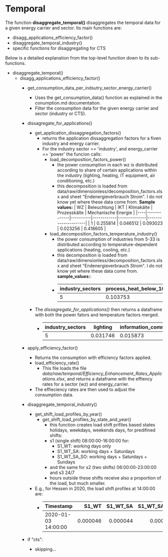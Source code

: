 # Temporal

The function **disaggregate_temporal()** disaggregates the temporal data for a given energy carrier and sector. Its main functions are: 
- disagg_applications_efficiency_factor()
- disaggregate_temporal_industry()
- specific functions for disaggregating for CTS

Below is a detailed explanation from the top-level function down to its sub-functions.

- disaggregate_temporal()
    - disagg_applications_efficiency_factor()
        - get_consumption_data_per_indsutry_sector_energy_carrier()
            - Uses the get_consumption_data() function as explained in the conumption.md documentation.
            - Filter the consumption data for the given energy carrier and sector (industry or CTS).
        - dissagregate_for_applications()
            - get_application_dissaggregation_factors()
                * returns the application dissaggregation factors for a fiven industry and energy carrier. 
                * For the industry sector == 'industry', and energy_carrier == 'power' the funcion calls:
                    * load_decomposition_factors_power()
                        - the power consumption in each wz is distributed according to share 
                          of certain applications within the industry (lighting, heating, IT equipment, air conditioning, etc.)
                        - this decomposition is loaded from data/raw/dimensionless/decomposition_factors.xlsx and sheet "Endenergieverbrauch Strom".
                          I do not know yet where these data come from.
                          **Sample values:**
                            | WZ | Beleuchtung | IKT      | Klimakälte | Prozesskälte | Mechanische Energie |
                            |----|-------------|----------|------------|--------------|---------------------|
                            | 1  | 0.255814    | 0.046512 | 0.093023   | 0.023256     | 0.418605            |
                    * load_decomposition_factors_temperature_industry()
                        - the power consumption of industries from 5-33 is distributed according to temperature-dependent applications (heating, cooling, etc.)
                        - this decomposition is loaded from data/raw/dimensionless/decomposition_factors.xlsx and sheet "Endenergieverbrauch Strom".
                          I do not know yet where these data come from.
                          **sample_values:**:
                        - | industry_sectors | process_heat_below_100C | process_heat_100_to_200C | process_heat_200_to_500C | process_heat_above_500C |
                          |---|----------|----------|----------|-----|
                          | 5 | 0.103753 | 0.666667 | 0.229581 | 0.0 |
            - The *dissagregate_for_applications()* then returns a dataframe with both the power fators and temperature factors merged.
                - | industry_sectors | lighting | information_communication_technology | space_cooling | process_cooling | mechanical_energy | space_heating | hot_water | process_heat_below_100C | process_heat_100_to_200C | process_heat_200_to_500C | process_heat_above_500C |
                  |---|----------|----------|----------|-----|----------|-----|-----|----------|----------|----------|-----|
                  | 5 | 0.031746 | 0.015873 | 0.015873 | 0.0 | 0.888889 | 0.0 | 0.0 | 0.004941 | 0.031746 | 0.010932 | 0.0 |
        
        - apply_efficiency_factor()
            - Returns the consumption with efficiency factors applied.
            * load_efficiency_rate()
                - This file loads the file *data/raw/temporal/Efficiency_Enhancement_Rates_Applications.xlsx*, and returns a dataframe with the effiency rates for a sector (wz) and energy_carrier.
            * The effieciency rates are then used to adjust the consumption data.
        - disaggregate_temporal_industry()
            * get_shift_load_profiles_by_year()
                * get_shift_load_profiles_by_state_and_year()
                    - this function creates load shift prifiles based states holidays, weekdays, weekends days, for predifined shifts: 
                    - s1 (single shift) 08:00:00-16:00:00 for:
                        - S1_WT: working days only
                        - S1_WT_SA: working days + Saturdays
                        - S1_WT_SA_SO: working days + Saturdays + Sundays
                    - and the same for s2 (two shifts) 06:00:00-23:00:00 and s3 24/7
                    - hours outside these shifts receive also a proportion of the load, but much smaller.
            * E.g., for Hessen in 2020, the load shift profiles at 14:00:00 are:
                * | Timestamp           |    S1_WT | S1_WT_SA | S1_WT_SA_SO |    S2_WT | S2_WT_SA | S2_WT_SA_SO |    S3_WT | S3_WT_SA | S3_WT_SA_SO |
                  | ------------------- | -------: | -------: | ----------: | -------: | -------: | ----------: | -------: | -------: | ----------: |
                  | 2020-01-03 14:00:00 | 0.000046 | 0.000044 | 0.000042    | 0.000038 | 0.000036 | 0.000033    | 0.000034 | 0.000031 | 0.000028    |

        - if "cts":
            - skipping...

